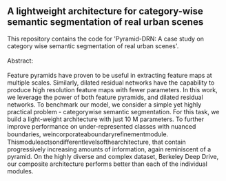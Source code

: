 ## A lightweight architecture for category-wise semantic segmentation of real urban scenes

This repository contains the code for 'Pyramid-DRN: A case study on category wise semantic segmentation of real urban scenes'.
<br><br>
Abstract: <br><br>
Feature pyramids have proven to be useful in extracting feature maps at multiple scales. Similarly, dilated residual networks have the capability to produce high resolution feature maps with fewer parameters. In this work, we leverage the power of both feature pyramids, and dilated residual networks. To benchmark our model, we consider a simple yet highly practical problem - categorywise semantic segmentation. For this task, we build a light-weight architecture with just 10 M parameters. To further improve performance on under-represented classes with nuanced boundaries, weincorporateaboundaryreﬁnementmodule. Thismoduleactsondifferentlevelsofthearchitecture, that contain progressively increasing amounts of information, again reminiscent of a pyramid. On the highly diverse and complex dataset, Berkeley Deep Drive, our composite architecture performs better than each of the individual modules. 
